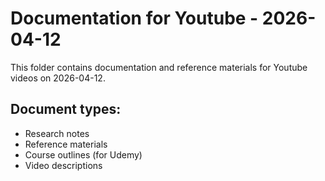 # Documentation for Youtube - 2026-04-12

This folder contains documentation and reference materials for Youtube videos on 2026-04-12.

## Document types:
- Research notes
- Reference materials
- Course outlines (for Udemy)
- Video descriptions
